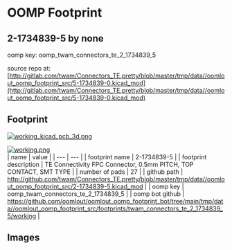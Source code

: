# OOMP Footprint  
## 2-1734839-5  by none  
  
oomp key: oomp_twam_connectors_te_2_1734839_5  
  
source repo at: [http://gitlab.com/twam/Connectors_TE.pretty/blob/master/tmp/data//oomlout_oomp_footprint_src/5-1734839-0.kicad_mod](http://gitlab.com/twam/Connectors_TE.pretty/blob/master/tmp/data//oomlout_oomp_footprint_src/5-1734839-0.kicad_mod)  
## Footprint  
  
[![working_kicad_pcb_3d.png](working_kicad_pcb_3d_600.png)](working_kicad_pcb_3d.png)  
  
[![working.png](working_600.png)](working.png)  
| name | value | 
| --- | --- | 
| footprint name | 2-1734839-5 | 
| footprint description | TE Connectivity FPC Connector, 0.5mm PITCH, TOP CONTACT, SMT TYPE | 
| number of pads | 27 | 
| github path | http://github.com/twam/Connectors_TE.pretty/blob/master/tmp/data//oomlout_oomp_footprint_src/2-1734839-5.kicad_mod | 
| oomp key | oomp_twam_connectors_te_2_1734839_5 | 
| oomp bot github | https://github.com/oomlout/oomlout_oomp_footprint_bot/tree/main/tmp/data//oomlout_oomp_footprint_src/footprints/twam_connectors_te_2_1734839_5/working | 
## Images  
